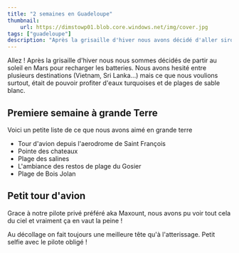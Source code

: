 ```yaml
---
title: "2 semaines en Guadeloupe"
thumbnail:
    url: https://dimstowp01.blob.core.windows.net/img/cover.jpg
tags: ["guadeloupe"]
description: "Après la grisaille d'hiver nous avons décidé d'aller siroter quelques verres au soleil"
---
```

Allez ! Après la grisaille d'hiver nous nous sommes décidés de partir au soleil en Mars pour recharger les batteries.
Nous avons hesité entre plusieurs destinations (Vietnam, Sri Lanka...) mais ce que nous voulions surtout, était de pouvoir profiter d'eaux turquoises et de plages de sable blanc.

## Premiere semaine à grande Terre

Voici un petite liste de ce que nous avons aimé en grande terre

- Tour d'avion depuis l'aerodrome de Saint François
- Pointe des chateaux
- Plage des salines
- L'ambiance des restos de plage du Gosier
- Plage de Bois Jolan

## Petit tour d'avion

Grace à notre pilote privé préféré aka Maxount, nous avons pu voir tout cela du ciel et vraiment ça en vaut la peine !

Au décollage on fait toujours une meilleure tête qu'à l'atterissage.
Petit selfie avec le pilote obligé !
